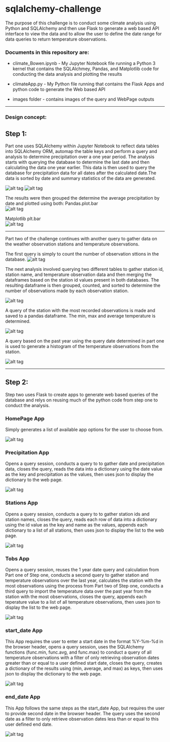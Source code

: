 # sqlalchemy-challenge

The purpose of this challenge is to conduct some climate analysis using Python and SQLAlchemy and then use Flask to generate a web based API interface to view the data and to allow the user to define the date range for data queries to return temperature observations. 


### Documents in this repository are:

* climate_Bowen.ipynb - My Jupyter Notebook file running a Python 3 kernel that contains the SQLAlchmey, Pandas, and Matplotlib code for conducting the data analysis and plotting the results

* climateApp.py - My Python file running that contains the Flask Apps and python code to generate the Web based API

* images folder - contains images of the query and WebPage outputs


***
### Design concept:

## Step 1: 

Part one uses SQLAlchemy within Jupyter Notebook to reflect data tables into SQLAlchemy ORM, automap the table keys and perform a query and analysis to determine precipitation over a one year period. The analysis starts with querying the database to determine the last date and then calculating the data one year earlier. This data is then used to query the database for precipitation data for all dates after the calculated date.The data is sorted by date and summary statistics of the data are generated.

![alt tag](https://github.com/robertjbowen/sqlalchemy-challenge/blob/main/images/Picture7.png)  ![alt tag](https://github.com/robertjbowen/sqlalchemy-challenge/blob/main/images/Picture10.png)

The results were then grouped the determine the average precipitation by date and plotted using both: 
Pandas.plot.bar  
![alt tag](https://github.com/robertjbowen/sqlalchemy-challenge/blob/main/images/Picture8.png)

Matplotlib plt.bar  
![alt tag](https://github.com/robertjbowen/sqlalchemy-challenge/blob/main/images/Picture9.png)

***
Part two of the challenge continues with another query to gather data on the weather observation stations and temperature observations.

The first query is simply to count the number of observation sttions in the database.
![alt tag](https://github.com/robertjbowen/sqlalchemy-challenge/blob/main/images/Picture11.png)

The next analysis involved querying two different tables to gather station id, station name, and temperature observation data and then merging the dataframes based on the station id values present in both databases. The resulting dataframe is then grouped, counted, and sorted to determine the number of observations made by each observation station.

![alt tag](https://github.com/robertjbowen/sqlalchemy-challenge/blob/main/images/Picture12.png)

A query of the station with the most recorded observations is made and saved to a pandas dataframe. The min, max and average temperature is determined.

![alt tag](https://github.com/robertjbowen/sqlalchemy-challenge/blob/main/images/Picture13.png)

A query based on the past year using the query date determined in part one is used to generate a histogram of the temperature observations from the station.

![alt tag](https://github.com/robertjbowen/sqlalchemy-challenge/blob/main/images/Picture14.png)


***
## Step 2:

Step two uses Flask to create apps to generate web based queries of the database and relys on reusing much of the python code from step one to conduct the analysis.

### HomePage App

Simply generates a list of available app options for the user to choose from.

![alt tag](https://github.com/robertjbowen/sqlalchemy-challenge/blob/main/images/Picture1.png)

### Precipitation App

Opens a query session, conducts a query to to gather date and precipitation data, closes the query, reads the data into a dictionary using the date value as the key and precipitation as the values, then uses json to display the dictionary to the web page.

![alt tag](https://github.com/robertjbowen/sqlalchemy-challenge/blob/main/images/Picture2.png)

### Stations App

Opens a query session, conducts a query to to gather station ids and station names, closes the query, reads each row of data into a dictionary using the id value as the key and name as the values, appends each dictionary to a list of all stations, then uses json to display the list to the web page.

![alt tag](https://github.com/robertjbowen/sqlalchemy-challenge/blob/main/images/Picture3.png)

### Tobs App

Opens a query session, reuses the 1 year date query and calculation from Part one of Step one, conducts a second query to gather station and temperature observations over the last year, calculates the station with the most observations using the process from Part two of Step one, conducts a third query to import the temperature data over the past year from the station with the most observations, closes the query, appends each teperature value to a list of all temperature observations, then uses json to display the list to the web page.

![alt tag](https://github.com/robertjbowen/sqlalchemy-challenge/blob/main/images/Picture4.png)

### start_date App

This App requires the user to enter a start date in the format %Y-%m-%d in the browser header, opens a query session, uses the SQLAlchemy functions (func.min, func.avg, and func.max) to conduct a query of all temperature observations with a filter of only retrieving observation dates greater than or equal to a user defined start date, closes the query, creates a dictionary of the results using (min, average, and max) as keys, then uses json to display the dictionary to the web page.

![alt tag](https://github.com/robertjbowen/sqlalchemy-challenge/blob/main/images/Picture5.png)

### end_date App

This App follows the same steps as the start_date App, but requires the user to provide second date in the browser header. The query uses the second date as a filter to only retrieve observation dates less than or equal to this user defined end date.

![alt tag](https://github.com/robertjbowen/sqlalchemy-challenge/blob/main/images/Picture6.png)
